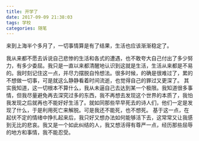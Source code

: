 ```yaml
---
title: 开学了
date: 2017-09-09 21:38:03
tags: 学校
categories: 随笔
---
```

来到上海半个多月了，一切事情算是有了结果，生活也应该渐渐稳定了。

我从来都不愿去诉说自己悲惨的生活和各式的遭遇，也不敢夸大自己付出了多少努力，有多少委屈。我只是一直以来都清醒地认识到这就是生活，生活从来都是不易的。我时刻记住这一点，并尽力摆脱自怜想法。很多时候，的确是很难过了，累的不想做一切事，可是就这么静静看着时间流逝，也觉得自己的罪过又更深了。
其实我知道，这一切根本不算什么，我从未逼自己去达到某一个极限。我知道很多事情，但我尽量避免再去深究过多的东西，我不再想去发现这个世界的本质了，我怕我发现之后就再也不能好好生活了。就如同那些早早死去的诗人们，他们一定是发现了什么，于是利用死亡来解脱。可是我还不能死，也不想死。
基于这一点，在起伏不定的情绪中挣扎起来后，我只好又想办法如何能够活下去，这常常又让我感到无比的悲哀。我又是一个如此纠结的人，我又想活得有尊严一点，经历那些屈辱的地方和事情，我不能忍受。